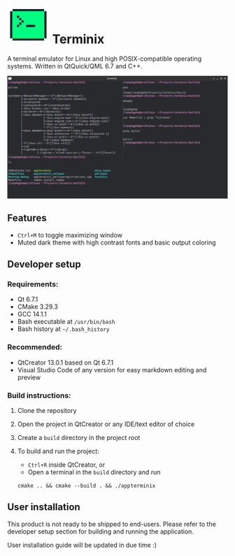 # ![AppIcon](./resources/icons/mint.png) Terminix 
A terminal emulator for Linux and high POSIX-compatible operating systems. Written in QtQuick/QML 6.7 and C++. 

![Preview](./resources/demo.png)

## Features
- `Ctrl+M` to toggle maximizing window 
- Muted dark theme with high contrast fonts and basic output coloring 

## Developer setup 
### Requirements: 
- Qt 6.7.1
- CMake 3.29.3
- GCC 14.1.1
- Bash executable at `/usr/bin/bash`
- Bash history at `~/.bash_history`
    
### Recommended:
- QtCreator 13.0.1 based on Qt 6.7.1
- Visual Studio Code of any version for easy markdown editing and preview 

### Build instructions: 
1. Clone the repository
2. Open the project in QtCreator or any IDE/text editor of choice 
3. Create a `build` directory in the project root
4. To build and run the project: 
    
    - `Ctrl+R` inside QtCreator, or 
    - Open a terminal in the `build` directory and run 
    ```
    cmake .. && cmake --build . && ./appterminix
    ```

## User installation 
This product is not ready to be shipped to end-users. Please refer to the developer setup section for building and running the application.

User installation guide will be updated in due time :) 